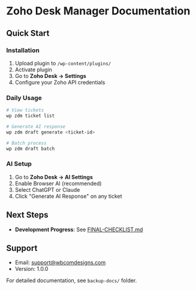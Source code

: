 # Zoho Desk Manager Documentation

## Quick Start

### Installation
1. Upload plugin to `/wp-content/plugins/`
2. Activate plugin
3. Go to **Zoho Desk → Settings**
4. Configure your Zoho API credentials

### Daily Usage
```bash
# View tickets
wp zdm ticket list

# Generate AI response
wp zdm draft generate <ticket-id>

# Batch process
wp zdm draft batch
```

### AI Setup
1. Go to **Zoho Desk → AI Settings**
2. Enable Browser AI (recommended)
3. Select ChatGPT or Claude
4. Click "Generate AI Response" on any ticket

## Next Steps
- **Development Progress**: See [FINAL-CHECKLIST.md](FINAL-CHECKLIST.md)

## Support
- Email: support@wbcomdesigns.com
- Version: 1.0.0

For detailed documentation, see `backup-docs/` folder.
